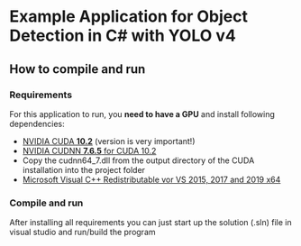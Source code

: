 ﻿# Example Application for Object Detection in C# with YOLO v4

## How to compile and run
### Requirements
For this application to run, you **need to have a GPU** and install following dependencies: </br>
- [NVIDIA CUDA **10.2**](https://developer.nvidia.com/cuda-10.2-download-archive) (version is very important!)
- [NVIDIA CUDNN **7.6.5** for CUDA 10.2](https://developer.nvidia.com/rdp/cudnn-archive)
- Copy the cudnn64_7.dll from the output directory of the CUDA installation into the project folder
- [Microsoft Visual C++ Redistributable vor VS 2015, 2017 and 2019 x64](https://aka.ms/vs/16/release/vc_redist.x64.exe)
### Compile and run
After installing all requirements you can just start up the solution (.sln) file in visual studio and run/build the program
